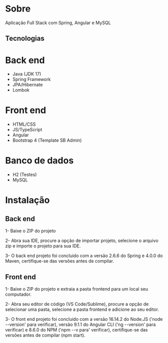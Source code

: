# Sobre
Aplicação Full Stack com Spring, Angular e MySQL

## Tecnologias

# Back end
* Java (JDK 17)
* Spring Framework
* JPA/Hibernate
* Lombok 

# Front end
* HTML/CSS
* JS/TypeScript
* Angular
* Bootstrap 4 (Template SB Admin)

# Banco de dados
* H2 (Testes)
* MySQL

# Instalação

## Back end

1- Baixe o ZIP do projeto

2- Abra sua IDE, procure a opção de importar projeto, selecione o arquivo zip e importe o projeto para sua IDE.

3- O back end projeto foi concluido com a versão 2.6.6 do Spring e 4.0.0 do Maven, certifique-se das versões antes de compilar.

## Front end

1- Baixe o ZIP do projeto e extraia a pasta frontend para um local seu computador.

2- Abra seu editor de código (VS Code/Sublime), procure a opção de selecionar uma pasta, selecione a pasta frontend e adicione ao seu editor.

3- O front end projeto foi concluido com a versão 16.14.2 do Node.JS ('node --version' para verificar), versão 9.1.1 do Angular CLI ('ng --version' para verificar) e 8.6.0 do NPM ('npm --v para' verificar), certifique-se das versões antes de compilar (npm start).
